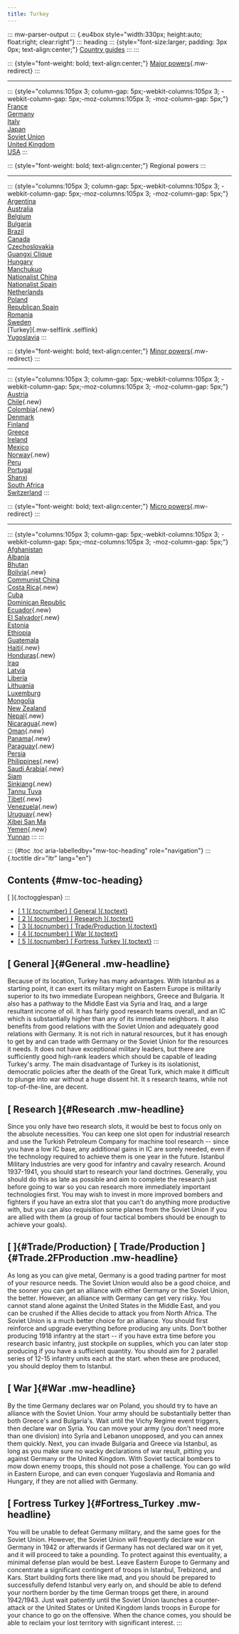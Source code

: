 ```yaml
---
title: Turkey
---
```


::: mw-parser-output
::: {.eu4box style="width:330px; height:auto; float:right; clear:right"}
::: heading
::: {style="font-size:larger; padding: 3px 0px; text-align:center;"}
[Country guides](/wiki/Country_guides "Country guides")
:::
:::

::: {style="font-weight: bold; text-align:center;"}
[Major powers](/wiki/Major_power "Major power"){.mw-redirect}
:::

---

::: {style="columns:105px 3; column-gap: 5px;-webkit-columns:105px 3; -webkit-column-gap: 5px;-moz-columns:105px 3; -moz-column-gap: 5px;"}
[France](/wiki/France "France")\
[Germany](/wiki/Germany "Germany")\
[Italy](/wiki/Italy "Italy")\
[Japan](/wiki/Japan "Japan")\
[Soviet Union](/wiki/Soviet_Union "Soviet Union")\
[United Kingdom](/wiki/United_Kingdom "United Kingdom")\
[USA](/wiki/USA "USA")
:::

::: {style="font-weight: bold; text-align:center;"}
Regional powers
:::

---

::: {style="columns:105px 3; column-gap: 5px;-webkit-columns:105px 3; -webkit-column-gap: 5px;-moz-columns:105px 3; -moz-column-gap: 5px;"}
[Argentina](/wiki/Argentina "Argentina")\
[Australia](/wiki/Australia "Australia")\
[Belgium](/wiki/Belgium "Belgium")\
[Bulgaria](/wiki/Bulgaria "Bulgaria")\
[Brazil](/wiki/Brazil "Brazil")\
[Canada](/wiki/Canada "Canada")\
[Czechoslovakia](/wiki/Czechoslovakia "Czechoslovakia")\
[Guangxi Clique](/wiki/Guangxi_Clique "Guangxi Clique")\
[Hungary](/wiki/Hungary "Hungary")\
[Manchukuo](/wiki/Manchukuo "Manchukuo")\
[Nationalist China](/wiki/Nationalist_China "Nationalist China")\
[Nationalist Spain](/wiki/Nationalist_Spain "Nationalist Spain")\
[Netherlands](/wiki/Netherlands "Netherlands")\
[Poland](/wiki/Poland "Poland")\
[Republican Spain](/wiki/Republican_Spain "Republican Spain")\
[Romania](/wiki/Romania "Romania")\
[Sweden](/wiki/Sweden "Sweden")\
[Turkey]{.mw-selflink .selflink}\
[Yugoslavia](/wiki/Yugoslavia "Yugoslavia")
:::

::: {style="font-weight: bold; text-align:center;"}
[Minor powers](/wiki/Minor_power "Minor power"){.mw-redirect}
:::

---

::: {style="columns:105px 3; column-gap: 5px;-webkit-columns:105px 3; -webkit-column-gap: 5px;-moz-columns:105px 3; -moz-column-gap: 5px;"}
[Austria](/wiki/Austria "Austria")\
[Chile](/wiki/index.php?title=Chile&action=edit&redlink=1 "Chile (page does not exist)"){.new}\
[Colombia](/wiki/index.php?title=Colombia&action=edit&redlink=1 "Colombia (page does not exist)"){.new}\
[Denmark](/wiki/Denmark "Denmark")\
[Finland](/wiki/Finland "Finland")\
[Greece](/wiki/Greece "Greece")\
[Ireland](/wiki/Ireland "Ireland")\
[Mexico](/wiki/Mexico "Mexico")\
[Norway](/wiki/index.php?title=Norway&action=edit&redlink=1 "Norway (page does not exist)"){.new}\
[Peru](/wiki/Peru "Peru")\
[Portugal](/wiki/Portugal "Portugal")\
[Shanxi](/wiki/Shanxi "Shanxi")\
[South Africa](/wiki/South_Africa "South Africa")\
[Switzerland](/wiki/Switzerland "Switzerland")
:::

::: {style="font-weight: bold; text-align:center;"}
[Micro powers](/wiki/Micro_power "Micro power"){.mw-redirect}
:::

---

::: {style="columns:105px 3; column-gap: 5px;-webkit-columns:105px 3; -webkit-column-gap: 5px;-moz-columns:105px 3; -moz-column-gap: 5px;"}
[Afghanistan](/wiki/Afghanistan "Afghanistan")\
[Albania](/wiki/Albania "Albania")\
[Bhutan](/wiki/Bhutan "Bhutan")\
[Bolivia](/wiki/index.php?title=Bolivia&action=edit&redlink=1 "Bolivia (page does not exist)"){.new}\
[Communist China](/wiki/Communist_China "Communist China")\
[Costa
Rica](/wiki/index.php?title=Costa_Rica&action=edit&redlink=1 "Costa Rica (page does not exist)"){.new}\
[Cuba](/wiki/Cuba "Cuba")\
[Dominican Republic](/wiki/Dominican_Republic "Dominican Republic")\
[Ecuador](/wiki/index.php?title=Ecuador&action=edit&redlink=1 "Ecuador (page does not exist)"){.new}\
[El
Salvador](/wiki/index.php?title=El_Salvador&action=edit&redlink=1 "El Salvador (page does not exist)"){.new}\
[Estonia](/wiki/Estonia "Estonia")\
[Ethiopia](/wiki/Ethiopia "Ethiopia")\
[Guatemala](/wiki/Guatemala "Guatemala")\
[Haiti](/wiki/index.php?title=Haiti&action=edit&redlink=1 "Haiti (page does not exist)"){.new}\
[Honduras](/wiki/index.php?title=Honduras&action=edit&redlink=1 "Honduras (page does not exist)"){.new}\
[Iraq](/wiki/Iraq "Iraq")\
[Latvia](/wiki/Latvia "Latvia")\
[Liberia](/wiki/Liberia "Liberia")\
[Lithuania](/wiki/Lithuania "Lithuania")\
[Luxemburg](/wiki/Luxemburg "Luxemburg")\
[Mongolia](/wiki/Mongolia "Mongolia")\
[New Zealand](/wiki/New_Zealand "New Zealand")\
[Nepal](/wiki/index.php?title=Nepal&action=edit&redlink=1 "Nepal (page does not exist)"){.new}\
[Nicaragua](/wiki/index.php?title=Nicaragua&action=edit&redlink=1 "Nicaragua (page does not exist)"){.new}\
[Oman](/wiki/index.php?title=Oman&action=edit&redlink=1 "Oman (page does not exist)"){.new}\
[Panama](/wiki/index.php?title=Panama&action=edit&redlink=1 "Panama (page does not exist)"){.new}\
[Paraguay](/wiki/index.php?title=Paraguay&action=edit&redlink=1 "Paraguay (page does not exist)"){.new}\
[Persia](/wiki/Persia "Persia")\
[Philippines](/wiki/index.php?title=Philippines&action=edit&redlink=1 "Philippines (page does not exist)"){.new}\
[Saudi
Arabia](/wiki/index.php?title=Saudi_Arabia&action=edit&redlink=1 "Saudi Arabia (page does not exist)"){.new}\
[Siam](/wiki/Siam "Siam")\
[Sinkiang](/wiki/index.php?title=Sinkiang&action=edit&redlink=1 "Sinkiang (page does not exist)"){.new}\
[Tannu Tuva](/wiki/Tannu_Tuva "Tannu Tuva")\
[Tibet](/wiki/index.php?title=Tibet&action=edit&redlink=1 "Tibet (page does not exist)"){.new}\
[Venezuela](/wiki/index.php?title=Venezuela&action=edit&redlink=1 "Venezuela (page does not exist)"){.new}\
[Uruguay](/wiki/index.php?title=Uruguay&action=edit&redlink=1 "Uruguay (page does not exist)"){.new}\
[Xibei San Ma](/wiki/Xibei_San_Ma "Xibei San Ma")\
[Yemen](/wiki/index.php?title=Yemen&action=edit&redlink=1 "Yemen (page does not exist)"){.new}\
[Yunnan](/wiki/Yunnan "Yunnan")
:::
:::

::: {#toc .toc aria-labelledby="mw-toc-heading" role="navigation"}
::: {.toctitle dir="ltr" lang="en"}

## Contents {#mw-toc-heading}

[ ]{.toctogglespan}
:::

- [[ 1 ]{.tocnumber} [ General ]{.toctext}](#General)
- [[ 2 ]{.tocnumber} [ Research ]{.toctext}](#Research)
- [[ 3 ]{.tocnumber} [ Trade/Production
  ]{.toctext}](#Trade.2FProduction)
- [[ 4 ]{.tocnumber} [ War ]{.toctext}](#War)
- [[ 5 ]{.tocnumber} [ Fortress Turkey ]{.toctext}](#Fortress_Turkey)
  :::

## [ General ]{#General .mw-headline}

Because of its location, Turkey has many advantages. With Istanbul as a
starting point, it can exert its military might on Eastern Europe is
militarily superior to its two immediate European neighbors, Greece and
Bulgaria. It also has a pathway to the Middle East via Syria and Iraq,
and a large resultant income of oil. It has fairly good research teams
overall, and an IC which is substantially higher than any of its
immediate neighbors. It also benefits from good relations with the
Soviet Union and adequately good relations with Germany. It is not rich
in natural resources, but it has enough to get by and can trade with
Germany or the Soviet Union for the resources it needs. It does not have
exceptional military leaders, but there are sufficiently good high-rank
leaders which should be capable of leading Turkey\'s army. The main
disadvantage of Turkey is its isolationist, democratic policies after
the death of the Great Turk, which make it difficult to plunge into war
without a huge dissent hit. It s research teams, while not
top-of-the-line, are decent.

## [ Research ]{#Research .mw-headline}

Since you only have two research slots, it would be best to focus only
on the absolute necessities. You can keep one slot open for industrial
research and use the Turkish Petroleum Company for machine tool research
\-- since you have a low IC base, any additional gains in IC are sorely
needed, even if the technology required to achieve them is one year in
the future. Istanbul Military Industries are very good for infantry and
cavalry research. Around 1937-1941, you should start to research your
land doctrines. Generally, you should do this as late as possible and
aim to complete the research just before going to war so you can
research more immediately important technologies first. You may wish to
invest in more improved bombers and fighters if you have an extra slot
that you can\'t do anything more productive with, but you can also
requisition some planes from the Soviet Union if you are allied with
them (a group of four tactical bombers should be enough to achieve your
goals).

## [ ]{#Trade/Production} [ Trade/Production ]{#Trade.2FProduction .mw-headline}

As long as you can give metal, Germany is a good trading partner for
most of your resource needs. The Soviet Union would also be a good
choice, and the sooner you can get an alliance with either Germany or
the Soviet Union, the better. However, an alliance with Germany can get
very risky. You cannot stand alone against the United States in the
Middle East, and you can be crushed if the Allies decide to attack you
from North Africa. The Soviet Union is a much better choice for an
alliance. You should first reinforce and upgrade everything before
producing any units. Don\'t bother producing 1918 infantry at the start
\-- if you have extra time before you research basic infantry, just
stockpile on supplies, which you can later stop producing if you have a
sufficient quantity. You should aim for 2 parallel series of 12-15
infantry units each at the start. when these are produced, you should
deploy them to Istanbul.

## [ War ]{#War .mw-headline}

By the time Germany declares war on Poland, you should try to have an
alliance with the Soviet Union. Your army should be substantially better
than both Greece\'s and Bulgaria\'s. Wait until the Vichy Regime event
triggers, then declare war on Syria. You can move your army (you don\'t
need more than one division) into Syria and Lebanon unopposed, and you
can annex them quickly. Next, you can invade Bulgaria and Greece via
Istanbul, as long as you make sure no wacky declarations of war result,
pitting you against Germany or the United Kingdom. With Soviet tactical
bombers to mow down enemy troops, this should not pose a challenge. You
can go wild in Eastern Europe, and can even conquer Yugoslavia and
Romania and Hungary, if they are not allied with Germany.

## [ Fortress Turkey ]{#Fortress_Turkey .mw-headline}

You will be unable to defeat Germany military, and the same goes for the
Soviet Union. However, the Soviet Union will frequently declare war on
Germany in 1942 or afterwards if Germany has not declared war on it yet,
and it will proceed to take a pounding. To protect against this
eventuality, a minimal defense plan would be best. Leave Eastern Europe
to Germany and concentrate a significant contingent of troops in
Istanbul, Trebizond, and Kars. Start building forts there like mad, and
you should be prepared to successfully defend Istanbul very early on,
and should be able to defend your northern border by the time German
troops get there, in around 1942/1943. Just wait patiently until the
Soviet Union launches a counter-attack or the United States or United
Kingdom lands troops in Europe for your chance to go on the offensive.
When the chance comes, you should be able to reclaim your lost territory
with significant interest.
:::
